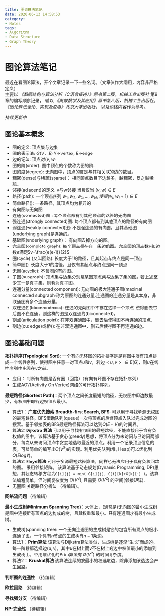 ```yaml
---
title: 图论算法笔记
date: 2020-06-13 14:58:53
category: 
- Notes
tags:
- Algorithm
- Data Structure
- Graph Theory
---
```


# 图论算法笔记 
最近在看图论算法，开个文章记录一下一些名词。（文章仅作大纲用，内容非严格定义）  
主要以 *《数据结构与算法分析（C语言描述）》原书第二版，机械工业出版社* 第9章的编写顺序记录，
辅以 *《离散数学及其应用》原书第八版，机械工业出版社*， *《图论算法理论、实现及应用》北京大学出版社*， 以及网络内容作为参考。

*持续更新中*

## 图论基本概念

- 图的定义: 顶点集与边集
- 图的表示法: $G(V，E)$ V->vertex, E->edge
- 边的记法: 顶点对$(v,w)$
- 图的阶(order): 图中顶点的个数称为图的阶.
- 图的度(degree): 无向图中，顶点的度是与其相关联的边的数目。
- 稠密(dense)与稀疏(sparse)： 相同顶点数目下边越多，越稠密，反之越稀疏。
- 邻接(adjacent)的定义: v与w邻接 当且仅当 $(v,w)\in E$
- 路径(path): 一个顶点序列 $w_1,w_2,w_3,...,w_N,使得(w_i,w_i+1)\in E$
- 简单路径(): 一条路径，其顶点均为相异的
- 有向图与无向图
- 连通(connected)图 : 每个顶点都有到其他顶点的路径的无向图
- 强连通(strongly connected)图: 每个顶点都有到其他顶点的路径的有向图
- 弱连通(weakly connected)图: 不是强连通的有向图，且其基础图(underlying graph)是连通的。
- 基础图(underlying graph)： 有向图去掉方向的图。
- 完全图(complete graph): 每个顶点都存在一条边的图。完全图的顶点数$v$和边数$e$满足$v=\frac{e(e-1)}{2}$
- 圈(cycle) (又叫回路): 长度大于1的路径，且其起点与终点是同一顶点
- 简单圈():  长度大于1的路径，且仅有其起点与终点是同一顶点
- 无圈(acyclic): 不含圈的有向图。
- 子图(subgraph): 顶点集与边集分别是某图顶点集与边集子集的图。若上述至少其一是真子集，则称为真子图。
- 连通分量(connected component): 无向图的极大连通子图(maximal connected subgraph)称为原图的连通分量.连通图的连通分量是其本身，非联通图有多个连通分量。
- 双连通性(biconnectness): 连通的无向图中不存在这样一个顶点-使得删去它后图不在连通，则这样的图是双连通的(biconnected)。
- 割点(articulation point): 在非双连通图中，删去后使得图不再连通的顶点.
- 割边(cut edge)或桥(): 在非双连通图中，删去后使得图不再连通的边。

## 图论基础问题

**拓扑排序(Topological Sort)**: 一个有向无环图的拓扑排序是是将图中所有顶点排成一个线性序列，使得图中任意一对顶点$u$和$v$，若边$<u,v>\in E(G)$，则$u$在线性序列中出现在$v$之前。
- 应用： 判断有向图是否有圈（回路）（有向有环图不存在拓扑序列）
- 生成AOV(Activity On Vertex)网络的可行拓扑序列。
  
**最短路径(Shortest Path)**：两个顶点之间长度最短的路径，无权图中即边数最少，有权图中即各边权值和最小。
- 算法1： **广度优先搜索(Breadth-first Search, BFS)** 可以用于寻找单源无权图的最短路径。BFS借助队列(queue)一次将顶点的后继顶点入队以完成对图的搜索。基于邻接表的BFS最短路径算法可以达到$O(E+V)$的时间界。
- 算法2: **Dijkstra 算法** 可以用于寻找有权图的最短路径，不能直接用于含有负权值的图中。该算法基于贪心(greedy)思想，将顶点分为未访问与已访问两部分，每次从未访问顶点中贪婪地选取最近的顶点。利用一个记录顶点信息的表，可以简单的编写出$O(V^2)$的实现。利用优先队列(堆, Heap)可以优化到$O(ElogV)$。
- 算法3: **Floyd算法** 可用于多源最短路径算法，同样也无法应用于具有负权回路的图。 采用邻接矩阵。 该算法基于动态规划(Dynamic Programming, DP)思想，其状态转移方程为`G[i][j] = min( G[i][j], G[i][k]+G[k][j] )`。该算法编程简单，但时间复杂度为 $O(V^3)$, 且需要 $O(V^2)$ 的空间(邻接矩阵).
- 无圈图 关键路径分析法 （待编辑）。
  
**网络流问题**
（待编辑）

**最小生成树(Minimum Spanning Tree)**：大体上，(通常是)无向图的最小生成树是图中连接所有顶点的边构成的树，且其权重和最小。只有连通图才有最小生成树。

- 生成树(spanning tree): 一个无向连通图的生成树是它的包含所有顶点的极小连通子图。一个具有$n$节点的生成树有$n-1$条边。
- 算法1： **Prim算法** 该算法与Dijkstra算法类似，生成树是逐渐“生长”而成的。每一阶段都选择边$(u,v)$，其中$u$在树上而$v$不在树上的边中权值最小的添加到生成树上。不用堆优化的Prim算法有 $O(V^2)$ 的时间复杂度。
- 算法2： **Kruskal算法** 该算法连续的按最小的权选取边，除非添加该选边会产生回路。
  
**判断图的连通性**
（待编辑）

**欧拉回路**
（待编辑）

**寻找强分支**
（待编辑）

**NP-完全性**
（待编辑）
